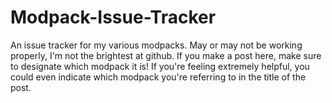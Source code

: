 # Modpack-Issue-Tracker
An issue tracker for my various modpacks. May or may not be working properly, I'm not the brightest at github.
If you make a post here, make sure to designate which modpack it is! If you're feeling extremely helpful, you could even indicate which modpack you're referring to in the title of the post.
